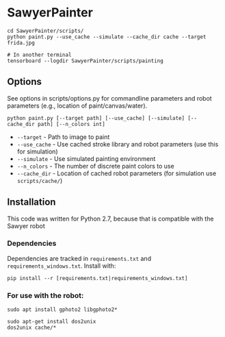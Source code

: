 # SawyerPainter


```
cd SawyerPainter/scripts/
python paint.py --use_cache --simulate --cache_dir cache --target frida.jpg

# In another terminal
tensorboard --logdir SawyerPainter/scripts/painting
```

## Options
See options in scripts/options.py for commandline parameters and robot parameters (e.g., location of paint/canvas/water).


```
python paint.py [--target path] [--use_cache] [--simulate] [--cache_dir path] [--n_colors int]
```

- `--target` - Path to image to paint
- `--use_cache` - Use cached stroke library and robot parameters (use this for simulation)
- `--simulate` - Use simulated painting environment
- `--n_colors` - The number of discrete paint colors to use
- `--cache_dir` - Location of cached robot parameters (for simulation use `scripts/cache/`)

## Installation

This code was written for Python 2.7, because that is compatible with the Sawyer robot

### Dependencies
Dependencies are tracked in `requirements.txt` and `requirements_windows.txt`.  Install with:
```
pip install --r [requirements.txt|requirements_windows.txt]
```

### For use with the robot:
```
sudo apt install gphoto2 libgphoto2*

sudo apt-get install dos2unix
dos2unix cache/*
```